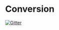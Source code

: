 # Conversion

[![Gitter](https://badges.gitter.im/skthomasjr/Conversion.svg)](https://gitter.im/skthomasjr/Conversion?utm_source=badge&utm_medium=badge&utm_campaign=pr-badge&utm_content=badge)